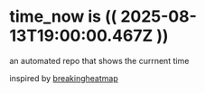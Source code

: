 # time_now is (( 2025-08-13T19:00:00.467Z ))

an automated repo that shows the currnent time

inspired by [breakingheatmap](https://github.com/breakingheatmap/breakingheatmap)